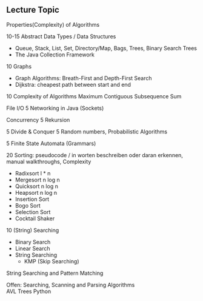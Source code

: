 Lecture Topic                                                      
-------------------------------------------------------------------

Properties(Complexity) of Algorithms

10-15 Abstract Data Types / Data Structures
- Queue, Stack, List, Set, Directory/Map, Bags, Trees, Binary Search Trees
- The Java Collection Framework

10 Graphs
- Graph Algorithms: Breath-First and Depth-First Search
- Dijkstra: cheapest path between start and end

10 Complexity of Algorithms
Maximum Contiguous Subsequence Sum

  File I/O
5 Networking in Java (Sockets)

Concurrency
5 Rekursion

5 Divide & Conquer
5 Random numbers, Probabilistic Algorithms

5 Finite State Automata (Grammars)

20 Sorting: pseudocode / in worten beschreiben oder daran erkennen, manual walkthroughs, Complexity
- Radixsort l * n
- Mergesort n log n
- Quicksort n log n
- Heapsort n log n
- Insertion Sort
- Bogo Sort
- Selection Sort
- Cocktail Shaker    


10 (String) Searching
- Binary Search
- Linear Search
- String Searching
    - KMP (Skip Searching)

String Searching and Pattern Matching



Offen:
Searching, Scanning and Parsing Algorithms                         
AVL Trees
Python

